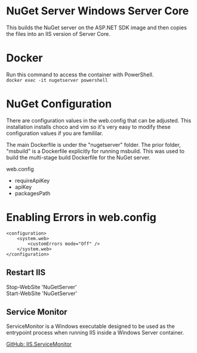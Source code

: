 # NuGet Server Windows Server Core
This builds the NuGet server on the ASP.NET SDK image and then copies the files into an IIS version of Server Core.

# Docker
Run this command to access the container with PowerShell.  
`docker exec -it nugetserver powershell`

# NuGet Configuration
There are configuration values in the web.config that can be adjusted. This installation installs choco and vim so it's very easy to modify these configuration values if you are famililar.

The main Dockerfile is under the "nugetserver" folder. The prior folder, "msbuild" is a Dockerfile explicitly for running msbuild. This was used to build the multi-stage build Dockerfile for the NuGet server.

web.config  
* requireApiKey
* apiKey
* packagesPath

# Enabling Errors in web.config

    <configuration>
        <system.web>
            <customErrors mode="Off" />
        </system.web>
    </configuration>

## Restart IIS
Stop-WebSite 'NuGetServer'  
Start-WebSite 'NuGetServer'  

## Service Monitor
ServiceMonitor is a Windows executable designed to be used as the entrypoint process when running IIS inside a Windows Server container.

[GitHub: IIS.ServiceMonitor](https://github.com/microsoft/IIS.ServiceMonitor)  